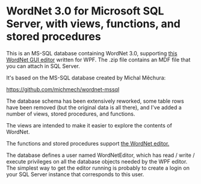 # WordNet 3.0 for Microsoft SQL Server, with views, functions, and stored procedures

This is an MS-SQL database containing WordNet 3.0, supporting [this WordNet GUI editor](https://github.com/GregWickham/WordNet_Editor_WPF) written for WPF.  The .zip file contains an MDF file that you can attach in SQL Server.

It's based on the MS-SQL database created by Michal Měchura:

https://github.com/michmech/wordnet-mssql

The database schema has been extensively reworked, some table rows have been removed (but the original data is all there), and I've added a number of views, stored procedures, and functions.

The views are intended to make it easier to explore the contents of WordNet.

The functions and stored procedures support [the WordNet editor.](https://github.com/GregWickham/WordNet_Editor_WPF)

The database defines a user named WordNetEditor, which has read / write / execute privileges on all the database objects needed by the WPF editor.  The simplest way to get the editor running is probably to create a login on your SQL Server instance that corresponds to this user.
